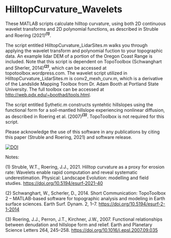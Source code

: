 # HilltopCurvature_Wavelets
 
These MATLAB scripts calculate hilltop curvature, using both 2D continuous wavelet transforms and 2D polynomial functions, as described in Struble and Roering (2021)<sup><b><i>(1)</i></b></sup>.

The script entitled HilltopCurvature_LidarSites.m walks you through applying the wavelet transform and polynomial fuction to your topographic data. An example lidar DEM of a portion of the Oregon Coast Range is included. Note that this script is dependent on TopoToolbox (Schwanghart and Sherler, 2014)<sup><b><i>(2)</i></b></sup>, which can be accessed at topotoolbox.wordpress.com. The wavelet script utilized in HilltopCurvature_LidarSites.m is conv2_mexh_curv.m, which is a derivative of the Landslide Mapping Toolbox from Dr. Adam Booth at Portland State University. The full toolbox can be accessed at http://web.pdx.edu/~boothad/tools.html. 

The script entitled Sythetic.m constructs syntehtic hillslopes using the functional form for a soil-mantled hillslope experiencing nonlinear diffusion, as described in Roering et al. (2007)<sup><b><i>(3)</i></b></sup>. TopoToolbox is not required for this script.

Please acknowledge the use of this software in any publications by citing this paper (Struble and Roering, 2021) and software release.

[![DOI](https://zenodo.org/badge/DOI/10.5281/zenodo.5518069.svg)](https://doi.org/10.5281/zenodo.5518069)

Notes:

(1) Struble, W.T., Roering, J.J., 2021. Hilltop curvature as a proxy for erosion rate: Wavelets enable rapid computation and reveal systematic underestimation. Physical: Landscape Evolution: modelling and field studies. https://doi.org/10.5194/esurf-2021-40

(2) Schwanghart, W., Scherler, D., 2014. Short Communication: TopoToolbox 2 – MATLAB-based software for topographic analysis and modeling in Earth surface sciences. Earth Surf. Dynam. 2, 1–7. https://doi.org/10.5194/esurf-2-1-2014

(3) Roering, J.J., Perron, J.T., Kirchner, J.W., 2007. Functional relationships between denudation and hillslope form and relief. Earth and Planetary Science Letters 264, 245–258. https://doi.org/10.1016/j.epsl.2007.09.035



